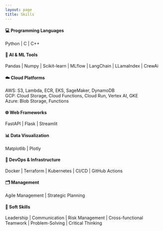 ```yaml
---
layout: page
title: Skills
---
```


#### 💻 Programming Languages  
Python \| C \| C++

#### 🧠 AI & ML Tools  
Pandas \| Numpy \| Scikit-learn \| MLflow \| LangChain \| LLamaIndex \| CrewAi

#### ☁️ Cloud Platforms
AWS: S3, Lambda, ECR, EKS, SageMaker, DynamoDB  
GCP: Cloud Storage, Cloud Functions, Cloud Run, Vertex AI, GKE  
Azure: Blob Storage, Functions

#### 🌐 Web Frameworks  
FastAPI \| Flask \| Streamlit

#### 📊 Data Visualization  
Matplotlib \| Plotly

#### 🔧 DevOps & Infrastructure  
Docker \| Terraform \| Kubernetes \| CI/CD \| GitHub Actions

#### 🗂️ Management  
Agile Management \| Strategic Planning

#### 🤝 Soft Skills  
Leadership \| Communication \| Risk Management \| Cross-functional Teamwork \| Problem-Solving \| Critical Thinking
